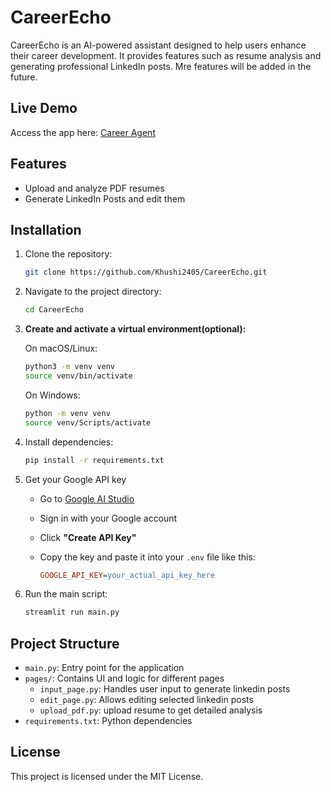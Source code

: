 # CareerEcho

CareerEcho is an AI-powered assistant designed to help users enhance their career development. It provides features such as resume analysis and generating professional LinkedIn posts. Mre features will be added in the future.

## Live Demo
Access the app here: [Career Agent](https://personal-career-agent.streamlit.app/upload_pdf)


## Features
- Upload and analyze PDF resumes
- Generate LinkedIn Posts and edit them

## Installation
1. Clone the repository:
   ```sh
   git clone https://github.com/Khushi2405/CareerEcho.git
   ```
2. Navigate to the project directory:
   ```sh
   cd CareerEcho
   ```
2. **Create and activate a virtual environment(optional):**

    On macOS/Linux:

    ```bash
    python3 -m venv venv
    source venv/bin/activate
    ```
    On Windows:

    ```bash
    python -m venv venv
    source venv/Scripts/activate
    ```

4. Install dependencies:
   ```sh
   pip install -r requirements.txt
   ```
5. Get your Google API key
    - Go to [Google AI Studio](https://makersuite.google.com/app/apikey)  
    - Sign in with your Google account  
    - Click **"Create API Key"**  
    - Copy the key and paste it into your `.env` file like this:

      ```ini
      GOOGLE_API_KEY=your_actual_api_key_here
      ```
6. Run the main script:

    ```bash
    streamlit run main.py

    ```

## Project Structure
- `main.py`: Entry point for the application
- `pages/`: Contains UI and logic for different pages
  - `input_page.py`: Handles user input to generate linkedin posts
  - `edit_page.py`: Allows editing selected linkedin posts
  - `upload_pdf.py`: upload resume to get detailed analysis
- `requirements.txt`: Python dependencies

## License
This project is licensed under the MIT License.
